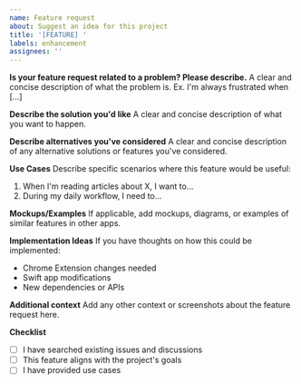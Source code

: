 ```yaml
---
name: Feature request
about: Suggest an idea for this project
title: '[FEATURE] '
labels: enhancement
assignees: ''
---
```


**Is your feature request related to a problem? Please describe.**
A clear and concise description of what the problem is. Ex. I'm always frustrated when [...]

**Describe the solution you'd like**
A clear and concise description of what you want to happen.

**Describe alternatives you've considered**
A clear and concise description of any alternative solutions or features you've considered.

**Use Cases**
Describe specific scenarios where this feature would be useful:
1. When I'm reading articles about X, I want to...
2. During my daily workflow, I need to...

**Mockups/Examples**
If applicable, add mockups, diagrams, or examples of similar features in other apps.

**Implementation Ideas**
If you have thoughts on how this could be implemented:
- Chrome Extension changes needed
- Swift app modifications
- New dependencies or APIs

**Additional context**
Add any other context or screenshots about the feature request here.

**Checklist**
- [ ] I have searched existing issues and discussions
- [ ] This feature aligns with the project's goals
- [ ] I have provided use cases
